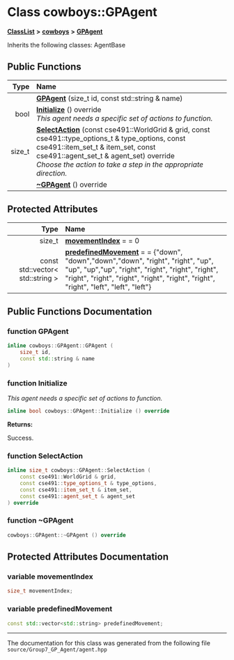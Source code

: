 

# Class cowboys::GPAgent



[**ClassList**](annotated.md) **>** [**cowboys**](namespacecowboys.md) **>** [**GPAgent**](classcowboys_1_1_g_p_agent.md)








Inherits the following classes: AgentBase


































## Public Functions

| Type | Name |
| ---: | :--- |
|   | [**GPAgent**](#function-gpagent) (size\_t id, const std::string & name) <br> |
|  bool | [**Initialize**](#function-initialize) () override<br>_This agent needs a specific set of actions to function._  |
|  size\_t | [**SelectAction**](#function-selectaction) (const cse491::WorldGrid & grid, const cse491::type\_options\_t & type\_options, const cse491::item\_set\_t & item\_set, const cse491::agent\_set\_t & agent\_set) override<br>_Choose the action to take a step in the appropriate direction._  |
|   | [**~GPAgent**](#function-gpagent) () override<br> |








## Protected Attributes

| Type | Name |
| ---: | :--- |
|  size\_t | [**movementIndex**](#variable-movementindex)   = = 0<br> |
|  const std::vector&lt; std::string &gt; | [**predefinedMovement**](#variable-predefinedmovement)   = = {"down", "down","down","down", "right", "right", "up", "up", "up","up", "right", "right",  "right",  "right",  "right",  "right",  "right", "right", "right",  "right", "right", "left", "left", "left"}<br> |




















## Public Functions Documentation




### function GPAgent 

```C++
inline cowboys::GPAgent::GPAgent (
    size_t id,
    const std::string & name
) 
```






### function Initialize 

_This agent needs a specific set of actions to function._ 
```C++
inline bool cowboys::GPAgent::Initialize () override
```





**Returns:**

Success. 





        



### function SelectAction 

```C++
inline size_t cowboys::GPAgent::SelectAction (
    const cse491::WorldGrid & grid,
    const cse491::type_options_t & type_options,
    const cse491::item_set_t & item_set,
    const cse491::agent_set_t & agent_set
) override
```






### function ~GPAgent 

```C++
cowboys::GPAgent::~GPAgent () override
```



## Protected Attributes Documentation




### variable movementIndex 

```C++
size_t movementIndex;
```






### variable predefinedMovement 

```C++
const std::vector<std::string> predefinedMovement;
```




------------------------------
The documentation for this class was generated from the following file `source/Group7_GP_Agent/agent.hpp`

